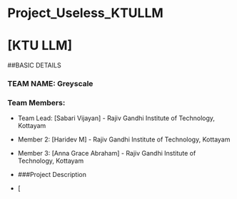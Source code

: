# Project_Useless_KTULLM

# [KTU LLM]

##BASIC DETAILS
### TEAM NAME: Greyscale

### Team Members:
- Team Lead: [Sabari Vijayan] - Rajiv Gandhi Institute of Technology, Kottayam
- Member 2: [Haridev M] - Rajiv Gandhi Institute of Technology, Kottayam
- Member 3: [Anna Grace Abraham] - Rajiv Gandhi Institute of Technology, Kottayam

- ###Project Description
- [
